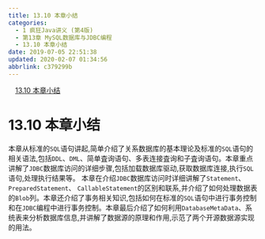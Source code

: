 ```yaml
---
title: 13.10 本章小结
categories: 
  - 1 疯狂Java讲义 (第4版)
  - 第13章 MySQL数据库与JDBC编程
  - 13.10 本章小结
date: 2019-07-05 22:51:38
updated: 2020-02-07 01:34:56
abbrlink: c379299b
---
```

<div id='my_toc'><a href="/JavaReadingNotes/c379299b/#13-10-本章小结" class="header_1">13.10 本章小结</a>&nbsp;<br></div>
<style>.header_1{margin-left: 1em;}.header_2{margin-left: 2em;}.header_3{margin-left: 3em;}.header_4{margin-left: 4em;}.header_5{margin-left: 5em;}.header_6{margin-left: 6em;}</style>
<!--more-->
<script>if (navigator.platform.search('arm')==-1){document.getElementById('my_toc').style.display = 'none';}var e,p = document.getElementsByTagName('p');while (p.length>0) {e = p[0];e.parentElement.removeChild(e);}</script>

<!--end-->
# 13.10 本章小结 #
本章从标准的`SQL`语句讲起,简单介绍了关系数据库的基本理论及标准的`SQL`语句的相关语法,包括`DDL`、`DML`、简单査询语句、多表连接査询和子査询语句。本章重点讲解了`JDBC`数据库访问的详细步骤,包括加载数据库驱动,获取数据库连接,执行`SQL`语句,处理执行结果等。
本章在介绍`JDBC`数据库访问时详细讲解了`Statement`、 `PreparedStatement`、 `CallableStatement`的区别和联系,并介绍了如何处理数据表的`Blob`列。本章还介绍了事务相关知识,包括如何在标准的`SQL`语句中进行事务控制和在`JDBC`编程中进行事务控制。本章最后介绍了如何利用`DatabaseMetaData`、系统表来分析数据库信息,并讲解了数据源的原理和作用,示范了两个开源数据源实现的用法。

